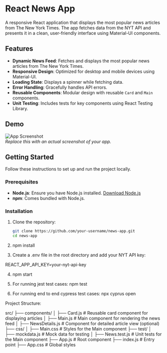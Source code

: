 # React News App

A responsive React application that displays the most popular news articles from The New York Times. The app fetches data from the NYT API and presents it in a clean, user-friendly interface using Material-UI components.

## Features

- **Dynamic News Feed**: Fetches and displays the most popular news articles from The New York Times.
- **Responsive Design**: Optimized for desktop and mobile devices using Material-UI.
- **Loading State**: Displays a spinner while fetching data.
- **Error Handling**: Gracefully handles API errors.
- **Reusable Components**: Modular design with reusable `Card` and `Main` components.
- **Unit Testing**: Includes tests for key components using React Testing Library.

## Demo

![App Screenshot](https://via.placeholder.com/800x400)  
*Replace this with an actual screenshot of your app.*

## Getting Started

Follow these instructions to set up and run the project locally.

### Prerequisites

- **Node.js**: Ensure you have Node.js installed. [Download Node.js](https://nodejs.org/)
- **npm**: Comes bundled with Node.js.

### Installation

1. Clone the repository:
   ```bash
   git clone https://github.com/your-username/news-app.git
   cd news-app

2. npm install

3. Create a .env file in the root directory and add your NYT API key:

REACT_APP_API_KEY=your-nyt-api-key

4. npm start

5. For running jest test cases: npm test

6. For running end to end cypress test cases: npx cyprus open 

Project Structure:

src/
├── components/
│   ├── Card.js          # Reusable card component for displaying articles
│   ├── Main.js          # Main component for rendering the news feed
│   ├── NewsDetails.js   # Component for detailed article view (optional)
├── css/
│   ├── Main.css         # Styles for the Main component
├── test/
│   ├── mockdata.js      # Mock data for testing
│   ├── News.test.js     # Unit tests for the Main component
├── App.js               # Root component
├── index.js             # Entry point
├── App.css              # Global styles